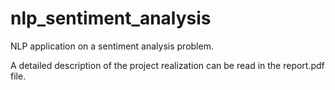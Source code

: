 # nlp_sentiment_analysis
NLP application on a sentiment analysis problem.

A detailed description of the project realization can be read in the report.pdf file.
